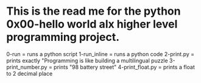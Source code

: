 This is the read me for the python 0x00-hello world alx higher level programming project.
===========================================================================================================================

0-run = runs a python script
1-run_inline = runs a python code
2-print.py = prints exactly 
				"Programming is like building a multilingual puzzle
3-print_number.py = prints "98 battery street"
4-print_float.py = prints a float to 2 decimal place
